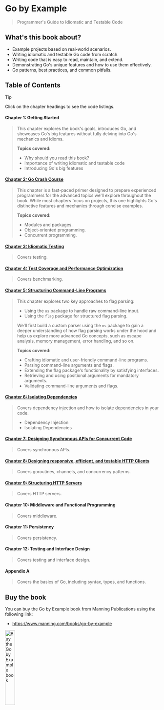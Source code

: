 # Go by Example
> Programmer's Guide to Idiomatic and Testable Code

## What's this book about?
* Example projects based on real-world scenarios.
* Writing idiomatic and testable Go code from scratch.
* Writing code that is easy to read, maintain, and extend.
* Demonstrating Go's unique features and how to use them effectively.
* Go patterns, best practices, and common pitfalls.

## Table of Contents

> [!TIP]
> Click on the chapter headings to see the code listings.

<!-- LISTING LINKS START -->

#### Chapter 1: Getting Started

> This chapter explores the book's goals, introduces Go, and showcases Go's big features without fully delving into Go's mechanics and idioms.
>
> **Topics covered:**
> - Why should you read this book?
> - Importance of writing idiomatic and testable code
> - Introducing Go's big features

#### [Chapter 2: Go Crash Course](all-listings/02-go-crash-course/README.md)

> This chapter is a fast-paced primer designed to prepare experienced programmers for the advanced topics we'll explore throughout the book. While most chapters focus on projects, this one highlights Go's distinctive features and mechanics through concise examples.
>
> **Topics covered:**
> - Modules and packages.
> - Object-oriented programming.
> - Concurrent programming.

#### [Chapter 3: Idiomatic Testing](all-listings/03-idiomatic-testing/README.md)

> Covers testing.

#### [Chapter 4: Test Coverage and Performance Optimization](all-listings/04-test-coverage-and-performance-optimization/README.md)

> Covers benchmarking.

#### [Chapter 5: Structuring Command-Line Programs](all-listings/05-structuring-command-line-programs/README.md)

> This chapter explores two key approaches to flag parsing:
>   - Using the `os` package to handle raw command-line input.
>   - Using the `flag` package for structured flag parsing.
>
> We'll first build a custom parser using the `os` package to gain a deeper understanding of how flag parsing works under the hood and help us explore more advanced Go concepts, such as escape analysis, memory management, error handling, and so on.
>
> **Topics covered:**
> - Crafting idiomatic and user-friendly command-line programs.
> - Parsing command-line arguments and flags.
> - Extending the flag package's functionality by satisfying interfaces.
> - Retrieving and using positional arguments for mandatory arguments.
> - Validating command-line arguments and flags.

#### [Chapter 6: Isolating Dependencies](all-listings/06-isolating-dependencies/README.md)

> Covers dependency injection and how to isolate dependencies in your code.
>
> - Dependency Injection
> - Isolating Dependencies

#### [Chapter 7: Designing Synchronous APIs for Concurrent Code](all-listings/07-designing-synchronous-apis-for-concurrent-code/README.md)

> Covers synchronous APIs.

#### [Chapter 8: Designing responsive, efficient, and testable HTTP Clients](all-listings/08-designing-responsive-efficient-and-testable-http-clients/README.md)

> Covers goroutines, channels, and concurrency patterns.

#### [Chapter 9: Structuring HTTP Servers](all-listings/09-structuring-http-servers/README.md)

> Covers HTTP servers.

#### Chapter 10: Middleware and Functional Programming

> Covers middleware.

#### Chapter 11: Persistency

> Covers persistency.

#### Chapter 12: Testing and Interface Design

> Covers testing and interface design.

#### Appendix A

> Covers the basics of Go, including syntax, types, and functions.
<!-- LISTING LINKS END -->

## Buy the book

You can buy the Go by Example book from Manning Publications using the following link:

- https://www.manning.com/books/go-by-example

<a href="https://www.manning.com/books/go-by-example"><image src="https://github.com/inancgumus/gobyexample/assets/621232/ff3efc27-86bc-427b-bd98-db56f9be09e7" width="25%" alt="Buy the Go by Example book" /></a>
